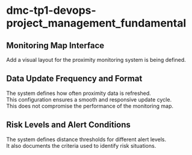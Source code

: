 # dmc-tp1-devops-project_management_fundamental

## Monitoring Map Interface

Add a visual layout for the proximity monitoring system is being defined.

## Data Update Frequency and Format

The system defines how often proximity data is refreshed.  
This configuration ensures a smooth and responsive update cycle.  
This does not compromise the performance of the monitoring map.

## Risk Levels and Alert Conditions

The system defines distance thresholds for different alert levels.  
It also documents the criteria used to identify risk situations.
